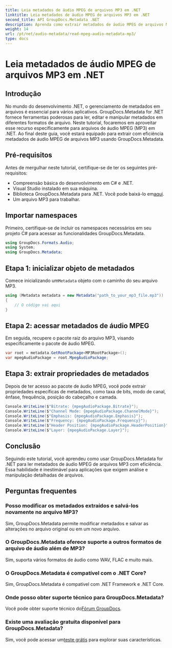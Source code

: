 ```yaml
---
title: Leia metadados de áudio MPEG de arquivos MP3 em .NET
linktitle: Leia metadados de áudio MPEG de arquivos MP3 em .NET
second_title: API GroupDocs.Metadata .NET
description: Aprenda como extrair metadados de áudio MPEG de arquivos MP3 em .NET usando GroupDocs.Metadata. Aprimore seus recursos de análise de arquivos.
weight: 14
url: /pt/net/audio-metadata/read-mpeg-audio-metadata-mp3/
type: docs
---
```

# Leia metadados de áudio MPEG de arquivos MP3 em .NET

## Introdução
No mundo do desenvolvimento .NET, o gerenciamento de metadados em arquivos é essencial para vários aplicativos. GroupDocs.Metadata for .NET fornece ferramentas poderosas para ler, editar e manipular metadados em diferentes formatos de arquivo. Neste tutorial, focaremos em aproveitar esse recurso especificamente para arquivos de áudio MPEG (MP3) em .NET. Ao final deste guia, você estará equipado para extrair com eficiência metadados de áudio MPEG de arquivos MP3 usando GroupDocs.Metadata.
## Pré-requisitos
Antes de mergulhar neste tutorial, certifique-se de ter os seguintes pré-requisitos:
- Compreensão básica do desenvolvimento em C# e .NET.
- Visual Studio instalado em sua máquina.
-  Biblioteca GroupDocs.Metadata para .NET. Você pode baixá-lo em[aqui](https://releases.groupdocs.com/metadata/net/).
- Um arquivo MP3 para trabalhar.
## Importar namespaces
Primeiro, certifique-se de incluir os namespaces necessários em seu projeto C# para acessar as funcionalidades GroupDocs.Metadata.
```csharp
using GroupDocs.Formats.Audio;
using System;
using GroupDocs.Metadata;
```
## Etapa 1: inicializar objeto de metadados
 Comece inicializando um`Metadata` objeto com o caminho do seu arquivo MP3.
```csharp
using (Metadata metadata = new Metadata("path_to_your_mp3_file.mp3"))
{
    // O código vai aqui
}
```
## Etapa 2: acessar metadados de áudio MPEG
Em seguida, recupere o pacote raiz do arquivo MP3, visando especificamente o pacote de áudio MPEG.
```csharp
var root = metadata.GetRootPackage<MP3RootPackage>();
var mpegAudioPackage = root.MpegAudioPackage;
```
## Etapa 3: extrair propriedades de metadados
Depois de ter acesso ao pacote de áudio MPEG, você pode extrair propriedades específicas de metadados, como taxa de bits, modo de canal, ênfase, frequência, posição do cabeçalho e camada.
```csharp
Console.WriteLine($"Bitrate: {mpegAudioPackage.Bitrate}");
Console.WriteLine($"Channel Mode: {mpegAudioPackage.ChannelMode}");
Console.WriteLine($"Emphasis: {mpegAudioPackage.Emphasis}");
Console.WriteLine($"Frequency: {mpegAudioPackage.Frequency}");
Console.WriteLine($"Header Position: {mpegAudioPackage.HeaderPosition}");
Console.WriteLine($"Layer: {mpegAudioPackage.Layer}");
```
## Conclusão
Seguindo este tutorial, você aprendeu como usar GroupDocs.Metadata for .NET para ler metadados de áudio MPEG de arquivos MP3 com eficiência. Essa habilidade é inestimável para aplicações que exigem análise e manipulação detalhadas de arquivos.

## Perguntas frequentes
### Posso modificar os metadados extraídos e salvá-los novamente no arquivo MP3?
Sim, GroupDocs.Metadata permite modificar metadados e salvar as alterações no arquivo original ou em um novo arquivo.
### O GroupDocs.Metadata oferece suporte a outros formatos de arquivo de áudio além de MP3?
Sim, suporta vários formatos de áudio como WAV, FLAC e muito mais.
### O GroupDocs.Metadata é compatível com o .NET Core?
Sim, GroupDocs.Metadata é compatível com .NET Framework e .NET Core.
### Onde posso obter suporte técnico para GroupDocs.Metadata?
 Você pode obter suporte técnico do[Fórum GroupDocs](https://forum.groupdocs.com/c/metadata/14).
### Existe uma avaliação gratuita disponível para GroupDocs.Metadata?
 Sim, você pode acessar um[teste grátis](https://releases.groupdocs.com/) para explorar suas características.